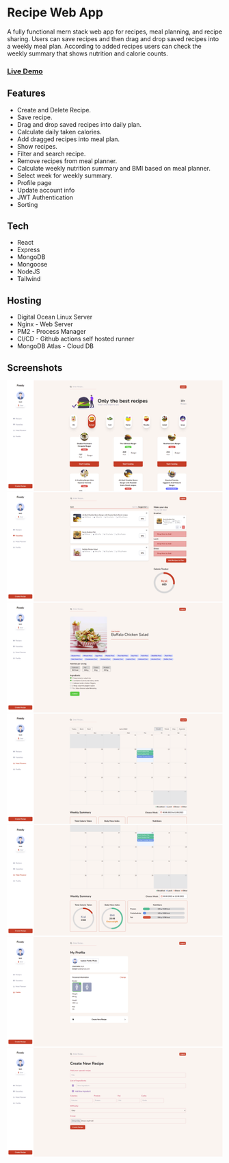 # Recipe Web App
A fully functional mern stack web app for recipes, meal planning, and recipe sharing. Users can save recipes and then drag and drop saved recipes into a weekly meal plan. According to added recipes users can check the weekly summary that shows nutrition and calorie counts.
### **[Live Demo](https://street-foodie.com/)**
## Features
 * Create and Delete Recipe.
 * Save recipe.
 * Drag and drop saved recipes into daily plan.
 * Calculate daily taken calories.
 * Add dragged recipes into meal plan.
 * Show recipes.
 * Filter and search recipe.
 * Remove recipes from meal planner.
 * Calculate weekly nutrition summary and BMI based on meal planner.
 * Select week for weekly summary.
 * Profile page
 * Update account info
 * JWT Authentication
 * Sorting

## Tech
  * React
  * Express
  * MongoDB
  * Mongoose
  * NodeJS
  * Tailwind
## Hosting
 * Digital Ocean Linux Server
 * Nginx - Web Server
 * PM2 - Process Manager
 * CI/CD - Github actions self hosted runner
 * MongoDB Atlas - Cloud DB


## Screenshots
![screenshot](images/home.PNG)
![screenshot](images/favorites.PNG)
![screenshot](images/recipe.PNG)
![screenshot](images/planner.PNG)
![screenshot](images/planner2.PNG)
![screenshot](images/profile.PNG)
![screenshot](images/create-recipe.PNG)

 
